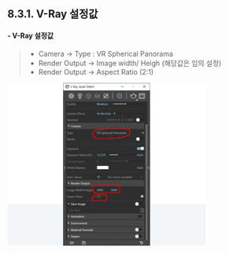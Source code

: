 ## 8.3.1. V-Ray 설정값

#### - V-Ray 설정값  
> - Camera -> Type : VR Spherical Panorama
> - Render Output -> Image width/ Heigh (해당값은 임의 설정)
> - Render Output -> Aspect Ratio (2:1)

<img src="../../images/8/8.3_1.jpg" height="80%" width="80%"/>
